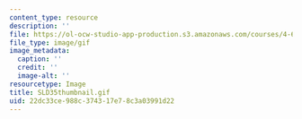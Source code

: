 ```yaml
---
content_type: resource
description: ''
file: https://ol-ocw-studio-app-production.s3.amazonaws.com/courses/4-614-religious-architecture-and-islamic-cultures-fall-2002/22dc33ce988c374317e78c3a03991d22_SLD35thumbnail.gif
file_type: image/gif
image_metadata:
  caption: ''
  credit: ''
  image-alt: ''
resourcetype: Image
title: SLD35thumbnail.gif
uid: 22dc33ce-988c-3743-17e7-8c3a03991d22
---
```

